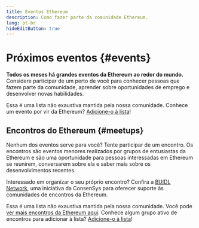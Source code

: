 ```yaml
---
title: Eventos Ethereum
description: Como fazer parte da comunidade Ethereum.
lang: pt-br
hideEditButton: true
---
```


# Próximos eventos {#events}

**Todos os meses há grandes eventos da Ethereum ao redor do mundo.** Considere participar de um perto de você para conhecer pessoas que fazem parte da comunidade, aprender sobre oportunidades de emprego e desenvolver novas habilidades.

<UpcomingEventsList/>

Essa é uma lista não exaustiva mantida pela nossa comunidade. Conhece um evento por vir da Ethereum? [Adicione-o à lista](https://github.com/ethereum/ethereum-org-website/blob/dev/src/data/community-events.json)!

<EventsOrganizerBanner className="mt-16" />

## Encontros do Ethereum {#meetups}

Nenhum dos eventos serve para você? Tente participar de um encontro. Os encontros são eventos menores realizados por grupos de entusiastas da Ethereum e são uma oportunidade para pessoas interessadas em Ethereum se reunirem, conversarem sobre ela e saber mais sobre os desenvolvimentos recentes.

<MeetupList />

Interessado em organizar o seu próprio encontro? Confira a [BUIDL Network](https://consensys.net/developers/buidlnetwork/), uma iniciativa da ConsenSys para oferecer suporte às comunidades de encontros da Ethereum.

Essa é uma lista não exaustiva mantida pela nossa comunidade. Você pode [ver mais encontros da Ethereum aqui](https://www.meetup.com/topics/ethereum/). Conhece algum grupo ativo de encontros para adicionar à lista? [Adicione-o à lista](https://github.com/ethereum/ethereum-org-website/blob/dev/src/data/community-meetups.json)!
